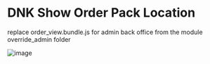 # DNK Show Order Pack Location

replace order_view.bundle.js for admin back office from the module override_admin folder

![image](https://github.com/dnkhack/dnkshoworderpacklocaction/assets/35419462/0162f877-4bd8-4621-8ef8-3e9d2152c437)
